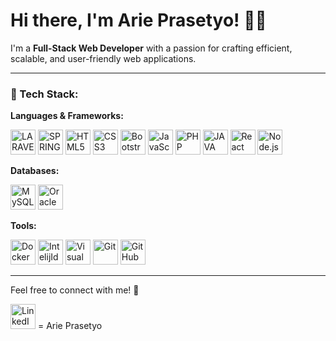 # Hi there, I'm Arie Prasetyo! 👋✨

I'm a **Full-Stack Web Developer** with a passion for crafting efficient, scalable, and user-friendly web applications. 

---

### 🚀 Tech Stack:

**Languages & Frameworks:**
<p>
  <img alt="LARAVEL" width="40px" src="https://cdn.jsdelivr.net/gh/devicons/devicon@latest/icons/laravel/laravel-original.svg" />
  <img alt="SPRING" width="40px" src="https://cdn.jsdelivr.net/gh/devicons/devicon@latest/icons/spring/spring-original.svg" />
  <img alt="HTML5" width="40px" src="https://cdn.jsdelivr.net/gh/devicons/devicon/icons/html5/html5-original.svg" />
  <img alt="CSS3" width="40px" src="https://cdn.jsdelivr.net/gh/devicons/devicon/icons/css3/css3-original.svg" />
  <img alt="Bootstrap5" width="40px" src="https://cdn.jsdelivr.net/gh/devicons/devicon@latest/icons/bootstrap/bootstrap-original.svg" />
  <img alt="JavaScript" width="40px" src="https://cdn.jsdelivr.net/gh/devicons/devicon/icons/javascript/javascript-original.svg" />
  <img alt="PHP" width="40px" src="https://cdn.jsdelivr.net/gh/devicons/devicon@latest/icons/php/php-original.svg" />
  <img alt="JAVA" width="40px" src="https://cdn.jsdelivr.net/gh/devicons/devicon@latest/icons/java/java-original.svg" />
  <img alt="React" width="40px" src="https://cdn.jsdelivr.net/gh/devicons/devicon/icons/react/react-original.svg" />
  <img alt="Node.js" width="40px" src="https://cdn.jsdelivr.net/gh/devicons/devicon/icons/nodejs/nodejs-original.svg" />
</p>

**Databases:**
<p>
  <img alt="MySQL" width="40px" src="https://cdn.jsdelivr.net/gh/devicons/devicon/icons/mysql/mysql-original.svg" />
  <img alt="Oracle" width="40px" src="https://cdn.jsdelivr.net/gh/devicons/devicon@latest/icons/oracle/oracle-original.svg" />
</p>

**Tools:**
<p>
  <img alt="Docker" width="40px" src="https://cdn.jsdelivr.net/gh/devicons/devicon@latest/icons/docker/docker-original.svg" />
  <img alt="IntelijIdea" width="40px" src="https://cdn.jsdelivr.net/gh/devicons/devicon@latest/icons/intellij/intellij-original.svg" />
  <img alt="Visual Studio Code" width="40px" src="https://cdn.jsdelivr.net/gh/devicons/devicon/icons/vscode/vscode-original.svg" />
  <img alt="Git" width="40px" src="https://cdn.jsdelivr.net/gh/devicons/devicon/icons/git/git-original.svg" />
  <img alt="GitHub" width="40px" src="https://user-images.githubusercontent.com/3369400/139447912-e0f43f33-6d9f-45f8-be46-2df5bbc91289.png" />
</p>

---

Feel free to connect with me! 🚀
<p>
  <a href="https://www.linkedin.com/in/arie-prasetyo" target="_blank" style="text-decoration: none;">
    <img src="https://cdn.jsdelivr.net/gh/devicons/devicon@latest/icons/linkedin/linkedin-original.svg" alt="LinkedIn" width="40px" />
  </a> = Arie Prasetyo 
</p>
